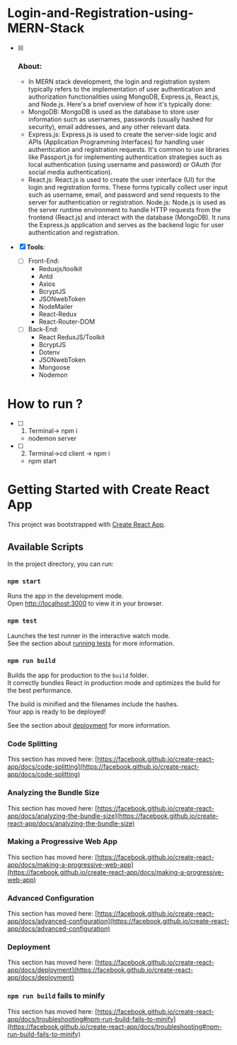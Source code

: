 # Login-and-Registration-using-MERN-Stack
- [x] ### About:
  - In MERN stack development, the login and registration system typically refers to the implementation of user authentication and authorization functionalities using MongoDB, Express.js, React.js, and Node.js. Here's a brief overview of how it's typically done:
  - MongoDB: MongoDB is used as the database to store user information such as usernames, passwords (usually hashed for security), email addresses, and any other relevant data.
  - Express.js: Express.js is used to create the server-side logic and APIs (Application Programming Interfaces) for handling user authentication and registration requests. It's common to use libraries like Passport.js for implementing authentication strategies such as local authentication (using username and password) or OAuth (for social media authentication).
  - React.js: React.js is used to create the user interface (UI) for the login and registration forms. These forms typically collect user input such as username, email, and password and send requests to the server for authentication or registration.
Node.js: Node.js is used as the server runtime environment to handle HTTP requests from the frontend (React.js) and interact with the database (MongoDB). It runs the Express.js application and serves as the backend logic for user authentication and registration.

- [x] <b>Tools</b>:
  - [ ] Front-End:
    - Reduxjs/toolkit
    - Antd
    - Axios
    - BcryptJS
    - JSONwebToken
    - NodeMailer
    - React-Redux
    - React-Router-DOM
  - [ ] Back-End:
    - React ReduxJS/Toolkit
    - BcryptJS
    - Dotenv
    - JSONwebToken
    - Mongoose
    - Nodemon

# How to run ?
  - [ ] 1. Terminal-> npm i
    - nodemon server
  - [ ] 2. Terminal->cd client -> npm i
    - npm start
      
# Getting Started with Create React App

This project was bootstrapped with [Create React App](https://github.com/facebook/create-react-app).

## Available Scripts

In the project directory, you can run:

### `npm start`

Runs the app in the development mode.\
Open [http://localhost:3000](http://localhost:3000) to view it in your browser.

### `npm test`

Launches the test runner in the interactive watch mode.\
See the section about [running tests](https://facebook.github.io/create-react-app/docs/running-tests) for more information.

### `npm run build`

Builds the app for production to the `build` folder.\
It correctly bundles React in production mode and optimizes the build for the best performance.

The build is minified and the filenames include the hashes.\
Your app is ready to be deployed!

See the section about [deployment](https://facebook.github.io/create-react-app/docs/deployment) for more information.

### Code Splitting

This section has moved here: [https://facebook.github.io/create-react-app/docs/code-splitting](https://facebook.github.io/create-react-app/docs/code-splitting)

### Analyzing the Bundle Size

This section has moved here: [https://facebook.github.io/create-react-app/docs/analyzing-the-bundle-size](https://facebook.github.io/create-react-app/docs/analyzing-the-bundle-size)

### Making a Progressive Web App

This section has moved here: [https://facebook.github.io/create-react-app/docs/making-a-progressive-web-app](https://facebook.github.io/create-react-app/docs/making-a-progressive-web-app)

### Advanced Configuration

This section has moved here: [https://facebook.github.io/create-react-app/docs/advanced-configuration](https://facebook.github.io/create-react-app/docs/advanced-configuration)

### Deployment

This section has moved here: [https://facebook.github.io/create-react-app/docs/deployment](https://facebook.github.io/create-react-app/docs/deployment)

### `npm run build` fails to minify

This section has moved here: [https://facebook.github.io/create-react-app/docs/troubleshooting#npm-run-build-fails-to-minify](https://facebook.github.io/create-react-app/docs/troubleshooting#npm-run-build-fails-to-minify)

